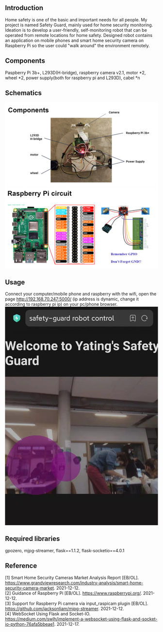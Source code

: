 ## Introduction
Home safety is one of the basic and important needs for all people. My project is named Safety Guard, mainly used for home security monitoring. Ideation is to develop a user-friendly, self-monitoring robot that can be operated from remote locations for home safety. Designed robot contains an application on mobile phones and smart home security camera on Raspberry Pi so the user could "walk around" the environment remotely.

## Components
Paspberry Pi 3b+, L293D(H-bridge), raspberry camera v2.1, motor *2, wheel *2, power supply(both for raspberry pi and L293D), cabel *n

## Schematics
![image](https://github.com/ProgrammerIsMe/Robotics-Safety-Guard/blob/main/schematics/Components.png)
![image](https://github.com/ProgrammerIsMe/Robotics-Safety-Guard/blob/main/schematics/Schematics.png)

## Usage
Connect your computer/mobile phone and raspberry with the wifi, open the page http://192.168.70.247:5000/ (ip address is dynamic, change it according to raspberry pi ip) on your pc/phone browser.
![image](https://github.com/ProgrammerIsMe/Robotics-Safety-Guard/blob/main/schematics/Safety%20Guard.jpg)

## Required libraries
gpozero, mjpg-streamer, flask==1.1.2, flask-socketio==4.0.1

## Reference
[1] Smart Home Security Cameras Market Analysis Report [EB/OL]. https://www.grandviewresearch.com/industry-analysis/smart-home-security-camera-market. 2021-12-12.  
[2] Guidance of Raspberry Pi [EB/OL]. https://www.raspberrypi.org/. 2021-12-12.  
[3] Support for Raspberry Pi camera via input_raspicam plugin [EB/OL]. https://github.com/jacksonliam/mjpg-streamer. 2021-12-12.  
[4] WebSocket Using Flask and Socket-IO. https://medium.com/swlh/implement-a-websocket-using-flask-and-socket-io-python-76afa5bbeae1. 2021-12-17.  

